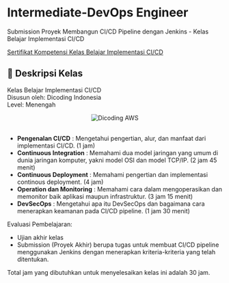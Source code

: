 # Intermediate-DevOps Engineer

Submission Proyek Membangun CI/CD Pipeline dengan Jenkins - Kelas Belajar Implementasi CI/CD

[Sertifikat Kompetensi Kelas Belajar Implementasi CI/CD](https://www.dicoding.com/certificates/0LZ0265N3X65)

## 🚀 Deskripsi Kelas

Kelas Belajar Implementasi CI/CD <br>
Disusun oleh: Dicoding Indonesia <br>
Level: Menengah

<div align="center">
  <img src="https://user-images.githubusercontent.com/95717485/225231893-e59de44d-0d3e-4e79-971b-a4d494565a74.png" alt="Dicoding AWS">
</div>

<br>

- **Pengenalan CI/CD** : Mengetahui pengertian, alur, dan manfaat dari implementasi CI/CD. (1 jam)
- **Continuous Integration** : Memahami dua model jaringan yang umum di dunia jaringan komputer, yakni model OSI dan model TCP/IP. (2 jam 45 menit)
- **Continuous Deployment** : Memahami pengertian dan implementasi continous deployment. (4 jam)
- **Operation dan Monitoring** : Memahami cara dalam mengoperasikan dan memonitor baik aplikasi maupun infrastruktur. (3 jam 15 menit)
- **DevSecOps** : Mengetahui apa itu DevSecOps dan bagaimana cara menerapkan keamanan pada CI/CD pipeline. (1 jam 30 menit)

Evaluasi Pembelajaran:

- Ujian akhir kelas
- Submission (Proyek Akhir) berupa tugas untuk membuat CI/CD pipeline menggunakan Jenkins dengan menerapkan kriteria-kriteria yang telah ditentukan.
  
Total jam yang dibutuhkan untuk menyelesaikan kelas ini adalah 30 jam.
